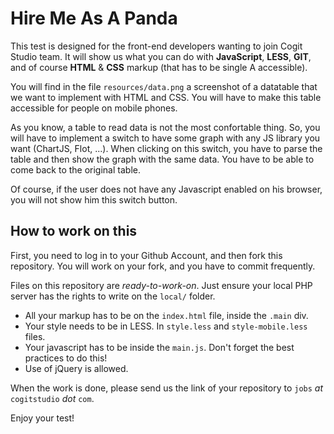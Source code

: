 # Hire Me As A Panda

This test is designed for the front-end developers wanting to join Cogit Studio team. It will show us what you can do with **JavaScript**, **LESS**, **GIT**, and of course **HTML** & **CSS** markup (that has to be single A accessible).

You will find in the file `resources/data.png` a screenshot of a datatable that we want to implement with HTML and CSS. You will have to make this table accessible for people on mobile phones.

As you know, a table to read data is not the most confortable thing. So, you will have to implement a switch to have some graph with any JS library you want (ChartJS, Flot, ...). When clicking on this switch, you have to parse the table and then show the graph with the same data. You have to be able to come back to the original table.

Of course, if the user does not have any Javascript enabled on his browser, you will not show him this switch button.

## How to work on this

First, you need to log in to your Github Account, and then fork this repository. You will work on your fork, and you have to commit frequently.

Files on this repository are _ready-to-work-on_. Just ensure your local PHP server has the rights to write on the `local/` folder.

* All your markup has to be on the `index.html` file, inside the `.main` div.
* Your style needs to be in LESS. In `style.less` and  `style-mobile.less` files.
* Your javascript has to be inside the `main.js`. Don't forget the best practices to do this!
* Use of jQuery is allowed.

When the work is done, please send us the link of your repository to `jobs` _at_ `cogitstudio` _dot_ `com`.

Enjoy your test!